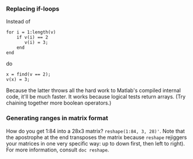 ### Replacing if-loops ###
Instead of
```
for i = 1:length(v)
    if v(i) == 2
       v(i) = 3;
    end
end
```
do
```
x = find(v == 2);
v(x) = 3;
```
Because the latter throws all the hard work to Matlab's compiled internal code, it'll be much faster. It works because logical tests return arrays. (Try chaining together more boolean operators.)

### Generating ranges in matrix format ###
How do you get 1:84 into a 28x3 matrix? `reshape(1:84, 3, 28)'`. Note that the apostrophe at the end transposes the matrix because `reshape` rejiggers your matrices in one very specific way: up to down first, then left to right). For more information, consult `doc reshape`.